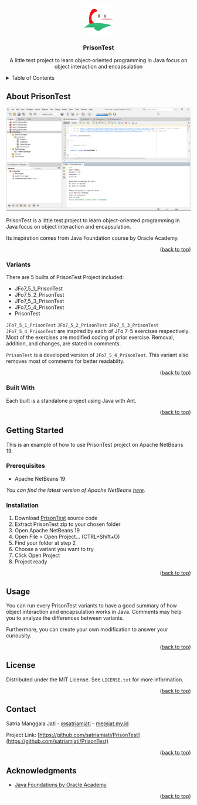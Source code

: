 <!-- HEADER -->
<a name="readme-top"></a>
<!-- PRISON TEST -->
<br />
<div align="center">
  <a href="https://github.com/satriamjati/PrisonTest">
    <img src="images/logo.png" alt="Logo" width="80" height="80">
  </a>

  <h3 align="center">PrisonTest</h3>

  <p align="center">
    A little test project to learn object-oriented programming in Java focus on object interaction and encapsulation

</div>



<!-- TABLE OF CONTENTS -->
<details>
  <summary>Table of Contents</summary>
  <ol>
    <li>
      <a href="#about-prisontest">About PrisonTest</a>
      <ul>
        <li><a href="#variants">Variants</a></li>
        <li><a href="#built-with">Built With</a></li>
      </ul>
    </li>
    <li>
      <a href="#getting-started">Getting Started</a>
      <ul>
        <li><a href="#prerequisites">Prerequisites</a></li>
        <li><a href="#installation">Installation</a></li>
      </ul>
    </li>
    <li><a href="#usage">Usage</a></li>
    <li><a href="#license">License</a></li>
    <li><a href="#contact">Contact</a></li>
    <li><a href="#acknowledgments">Acknowledgments</a></li>
  </ol>
</details>



<!-- ABOUT PRISONTEST -->
## About PrisonTest

[![PrisonTest Screenshot][product-screenshot]](images/PrisonTest.png)

PrisonTest is a little test project to learn object-oriented programming in Java focus on object interaction and encapsulation. 

Its inspiration comes from Java Foundation course by Oracle Academy.


<p align="right">(<a href="#readme-top">back to top</a>)</p>

### Variants

There are 5 builts of PrisonTest Project included:
+ JFo7_5_1_PrisonTest
+ JFo7_5_2_PrisonTest
+ JFo7_5_3_PrisonTest
+ JFo7_5_4_PrisonTest
+ PrisonTest

`JFo7_5_1_PrisonTest` 
`JFo7_5_2_PrisonTest` 
`JFo7_5_3_PrisonTest` 
`JFo7_5_4_PrisonTest` are inspired by each of JFo 7-5 exercises respectively. Most of the exercises are modified coding of prior exercise. Removal, addition, and changes, are stated in comments. 

`PrisonTest` is a developed version of `JFo7_5_4_PrisonTest`. This variant also removes most of comments for better readabilty.

<p align="right">(<a href="#readme-top">back to top</a>)</p>

### Built With

Each built is a standalone project using Java with Ant.

<p align="right">(<a href="#readme-top">back to top</a>)</p>



<!-- GETTING STARTED -->
## Getting Started

This is an example of how to use PrisonTest project on Apache NetBeans 19.

### Prerequisites

* Apache NetBeans 19 

_You can find the latest version of Apache NetBeans <a href="https://netbeans.apache.org/download/index.html">here</a>._

### Installation
1. Download <a href="https://github.com/satriamjati/PrisonTest/archive/refs/heads/main.zip">PrisonTest</a> source code
2. Extract PrisonTest zip to your chosen folder
1. Open Apache NetBeans 19
2. Open File > Open Project... (CTRL+Shift+O)
3. Find your folder at step 2
4. Choose a variant you want to try
7. Click Open Project
8. Project ready

<p align="right">(<a href="#readme-top">back to top</a>)</p>



<!-- USAGE EXAMPLES -->
## Usage

You can run every PrisonTest variants to have a good summary of how object interaction and encapsulation works in Java. Comments may help you to analyze the differences between variants. 

Furthermore, you can create your own modification to answer your curiousity.

<p align="right">(<a href="#readme-top">back to top</a>)</p>



<!-- LICENSE -->
## License

Distributed under the MIT License. See `LICENSE.txt` for more information.

<p align="right">(<a href="#readme-top">back to top</a>)</p>



<!-- CONTACT -->
## Contact

Satria Manggala Jati - [@satriamjati](https://twitter.com/satriamjati) - me@jat.my.id

Project Link: [https://github.com/satriamjati/PrisonTest](https://github.com/satriamjati/PrisonTest)

<p align="right">(<a href="#readme-top">back to top</a>)</p>



<!-- ACKNOWLEDGMENTS -->
## Acknowledgments

* [Java Foundations by Oracle Academy](https://academy.oracle.com/en/solutions-curriculum-java.html#java2-tab)

<p align="right">(<a href="#readme-top">back to top</a>)</p>

[product-screenshot]: images/PrisonTest.png
